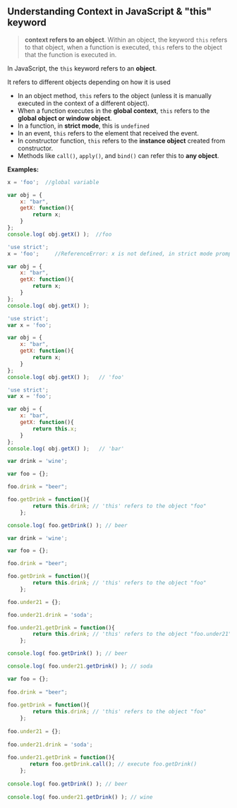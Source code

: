 ## Understanding Context in JavaScript & "this" keyword
> **context refers to an object**. Within an object, the keyword `this` refers to that object, when a function is executed, `this` refers to the object that the function is executed in.

In JavaScript, the `this` keyword refers to an **object**.

It refers to different objects depending on how it is used

- In an object method, `this` refers to the object (unless it is manually executed in the context of a different object).
- When a function executes in the **global context**, `this` refers to the **global object or window object**.
- In a function, in **strict mode**, this is `undefined`
- In an event, `this` refers to the element that received the event.
- In constructor function, `this` refers to the **instance object** created from constructor.
- Methods like `call()`, `apply()`, and `bind()` can refer this to **any object**.

**Examples:**
```js
x = 'foo';  //global variable

var obj = {
    x: "bar",
    getX: function(){
        return x;
    }    
};
console.log( obj.getX() );  //foo
```
```js
'use strict';
x = 'foo';     //ReferenceError: x is not defined, in strict mode prompt this error

var obj = {
    x: "bar",
    getX: function(){
        return x;
    }    
};
console.log( obj.getX() );  
```
```js
'use strict';
var x = 'foo'; 

var obj = {
    x: "bar",
    getX: function(){
        return x;
    }    
};
console.log( obj.getX() );   // 'foo'
```
```js
'use strict';
var x = 'foo'; 

var obj = {
    x: "bar",
    getX: function(){
        return this.x;
    }    
};
console.log( obj.getX() );   // 'bar'
```
```js
var drink = 'wine';

var foo = {};

foo.drink = "beer";

foo.getDrink = function(){
        return this.drink; // 'this' refers to the object "foo"
    };

console.log( foo.getDrink() ); // beer
```
```js
var drink = 'wine';

var foo = {};

foo.drink = "beer";

foo.getDrink = function(){
        return this.drink; // 'this' refers to the object "foo"
    };

foo.under21 = {};

foo.under21.drink = 'soda';

foo.under21.getDrink = function(){
        return this.drink; // 'this' refers to the object "foo.under21"
    };

console.log( foo.getDrink() ); // beer

console.log( foo.under21.getDrink() ); // soda
```
```js
var foo = {};
 
foo.drink = "beer";
 
foo.getDrink = function(){      
        return this.drink; // 'this' refers to the object "foo"
    };
 
foo.under21 = {};
 
foo.under21.drink = 'soda';
 
foo.under21.getDrink = function(){
       return foo.getDrink.call(); // execute foo.getDrink()                
    };
 
console.log( foo.getDrink() ); // beer
 
console.log( foo.under21.getDrink() ); // wine
```
